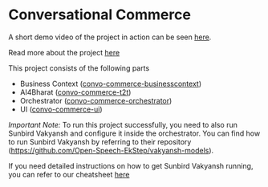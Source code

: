 # Conversational Commerce

A short demo video of the project in action can be seen [here](https://drive.google.com/file/d/1a-AlGHwSaDwlAR9GjOpZIByJPIlSRn2S/view?usp=sharing).

Read more about the project [here](https://docs.google.com/document/d/10ymOPc3anjLRb24S7lMRPYi0IrRHd6t2Df5uI2Dn_qc/edit?usp=sharing)

This project consists of the following parts

- Business Context ([convo-commerce-businesscontext](convo-commerce-businesscontext/README.md))
- AI4Bharat ([convo-commerce-t2t](convo-commerce-t2t/README.md))
- Orchestrator ([convo-commerce-orchestrator](convo-commerce-orchestrator/README.md))
- UI ([convo-commerce-ui](convo-commerce-ui/README.md))

*Important Note:* To run this project successfully, you need to also run Sunbird Vakyansh and configure it inside the orchestrator. You can find how to run Sunbird Vakyansh by referring to their repository (https://github.com/Open-Speech-EkStep/vakyansh-models).

If you need detailed instructions on how to get Sunbird Vakyansh running, you can refer to our cheatsheet [here](Vakyansh-Instructions.md)
